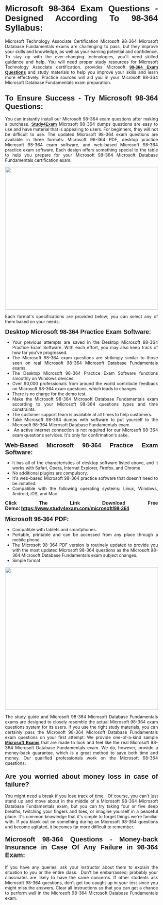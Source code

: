 <h1 style="text-align: justify;"><span style="font-family:Tahoma,Geneva,sans-serif;"><strong>Microsoft 98-364 Exam Questions - Designed According To 98-364 Syllabus:</strong></span></h1>

<p style="text-align: justify;">Microsoft Technology Associate Certification Microsoft 98-364 Microsoft Database Fundamentals exams are challenging to pass, but they improve your skills and knowledge, as well as your earning potential and confidence. To stay up with the ever-changing technologies, you'll need skilled guidance and help. You will need proper study resources for Microsoft Technology Associate certification. provides Microsoft <span style="font-family:Tahoma,Geneva,sans-serif;"><a href="https://www.study4exam.com/microsoft/98-364"><strong>98-364 Exam Questions</strong></a></span> and study materials to help you improve your skills and learn more effectively. Practice sources will aid you in your Microsoft 98-364 Microsoft Database Fundamentals exam preparation.</p>

<h2 style="text-align: justify;"><strong><span style="font-size:24px;"><span style="font-family:Tahoma,Geneva,sans-serif;">To Ensure Success - Try Microsoft 98-364 Questions:</span></span></strong></h2>

<p style="text-align: justify;">You can instantly install our Microsoft 98-364 exam questions after making a purchase. <span style="font-family:Tahoma,Geneva,sans-serif;"><a href="https://www.study4exam.com/"><strong>Study4Exam</strong></a></span> Microsoft 98-364 dumps questions are easy to use and have material that is appealing to users. For beginners, they will not be difficult to use. The updated Microsoft 98-364 exam questions are available in three formats: Microsoft 98-364 PDF, desktop practice Microsoft 98-364 exam software, and web-based Microsoft 98-364 practice exam software. Each design offers something special to the table to help you prepare for your Microsoft 98-364 Microsoft Database Fundamentals certification exam.</p>

<p style="text-align: justify;"><a href="https://www.study4exam.com/microsoft/98-364"><img alt="" src="https://lh3.googleusercontent.com/pw/AM-JKLUFUhNRTSGRbn-e5bU2rTm44yvQNOtZycqGVmZk1IYhIOx7AgPGV0HNuDno6pU6Y87xhOROtcf0ClrFKUPl0tiLb8-bptCMyHA5NSSNYQBa79H7lZPR9dJGh_Uceu2U7gTgc3Sfx2nyqt08AnUFOI4z=w1366-h494-no?authuser=0" style="width: 100%; height: 470px;" /></a></p>

<p style="text-align: justify;">Each format's specifications are provided below; you can select any of them based on your needs.</p>

<p style="text-align: justify;"><span style="font-family:Tahoma,Geneva,sans-serif;"><span style="font-size:20px;"><strong>Desktop Microsoft 98-364 Practice Exam Software:</strong></span></span></p>

<ul>
	<li style="text-align: justify;">Your previous attempts are saved in the Desktop Microsoft 98-364 Practice Exam Software. With each effort, you may also keep track of how far you've progressed.</li>
	<li style="text-align: justify;">The Microsoft 98-364 exam questions are strikingly similar to those seen on real Microsoft 98-364 Microsoft Database Fundamentals exams.</li>
	<li style="text-align: justify;">The Desktop Microsoft 98-364 Practice Exam Software functions smoothly on Windows devices.</li>
	<li style="text-align: justify;">Over 90,000 professionals from around the world contribute feedback on Microsoft 98-364 exam questions, which leads to changes.</li>
	<li style="text-align: justify;">There is no charge for the demo test.</li>
	<li style="text-align: justify;">Make the Microsoft 98-364 Microsoft Database Fundamentals exam according to your Microsoft 98-364 questions types and time constraints. </li>
	<li style="text-align: justify;">The customer support team is available at all times to help customers.</li>
	<li style="text-align: justify;">Take Microsoft 98-364 dumps with software to put yourself to the Microsoft 98-364 Microsoft Database Fundamentals exam.</li>
	<li style="text-align: justify;"> An active internet connection is not required for our Microsoft 98-364 exam questions services. It's only for confirmation's sake.</li>
</ul>

<p style="text-align: justify;"><span style="font-family:Tahoma,Geneva,sans-serif;"><span style="font-size:20px;"><strong>Web-Based Microsoft 98-364 Practice Exam Software:</strong></span></span></p>

<ul>
	<li style="text-align: justify;">It has all of the characteristics of desktop software listed above, and it works with Safari, Opera, Internet Explorer, Firefox, and Chrome.</li>
	<li style="text-align: justify;">No additional plugins are compulsory.</li>
	<li style="text-align: justify;">It's web-based Microsoft 98-364 practice software that doesn't need to be installed.</li>
	<li style="text-align: justify;">Compatible with the following operating systems: Linux, Windows, Android, iOS, and Mac.</li>
</ul>

<p style="text-align: justify;"><strong><span style="font-family:Tahoma,Geneva,sans-serif;"><span style="font-size:16px;">Click The Link Download Free Demo:</span></span> <span style="font-family:Tahoma,Geneva,sans-serif;"><span style="font-size:16px;"><a href="https://www.study4exam.com/microsoft/98-364">https://www.study4exam.com/microsoft/98-364</a></span></span></strong></p>

<p style="text-align: justify;"><span style="font-family:Tahoma,Geneva,sans-serif;"><span style="font-size:20px;"><strong>Microsoft 98-364 PDF:</strong></span></span></p>

<ul>
	<li style="text-align: justify;">Compatible with tablets and smartphones. </li>
	<li style="text-align: justify;">Portable, printable and can be accessed from any place through a mobile phone. </li>
	<li style="text-align: justify;">The Microsoft 98-364 PDF version is routinely updated to provide you with the most updated Microsoft 98-364 questions as the Microsoft 98-364 Microsoft Database Fundamentals exam subject changes.</li>
	<li style="text-align: justify;">Simple format</li>
</ul>

<p><a href="https://www.study4exam.com/microsoft/98-364"><img alt="" src="https://lh3.googleusercontent.com/pw/AM-JKLXCTqM5oPBtkTKGoq5w9fB54SpeWXt6rvoveRBTu-dr0cYRYjxMwxdtPaaAS2m1uL29XePqfF3VqrYnNlU8DAGe9nsu7ynwvEDEo0qikV8f_LRK0IfF11pPe0BlbI8x16_W812JoQFhmIuBq_wgBLdY=w1139-h617-no?authuser=0" style="width: 100%; height: 470px;" /></a></p>

<p style="text-align: justify;">The study guide and Microsoft 98-364 Microsoft Database Fundamentals exams are designed to closely resemble the actual Microsoft 98-364 exam questions system for its users. If you use the right study materials, you can certainly pass the Microsoft 98-364 Microsoft Database Fundamentals exam questions on your first attempt. We provide one-of-a-kind sample <span style="font-family:Tahoma,Geneva,sans-serif;"><a href="https://www.study4exam.com/microsoft-exams"><strong>Microsoft Exams</strong></a></span> that are made to look and feel like the real Microsoft 98-364 Microsoft Database Fundamentals exam. We do, however, provide a money-back guarantee, which is a great method to save both time and money. Our qualified professionals work on the Microsoft 98-364 questions.</p>

<h3 style="text-align: justify;"><span style="font-family:Tahoma,Geneva,sans-serif;"><span style="font-size:22px;"><strong>Are you worried about money loss in case of failure?</strong></span></span></h3>

<p style="text-align: justify;">You might need a break if you lose track of time.  Of course, you can't just stand up and move about in the middle of a Microsoft 98-364 Microsoft Database Fundamentals exam, but you can try taking four or five deep breaths, twitching your fingers and toes, or imagine yourself in a peaceful place. It's common knowledge that it's simple to forget things we're familiar with. If you blank out on something during an Microsoft 98-364 questions and become agitated, it becomes far more difficult to remember.</p>

<h4 style="text-align: justify;"><span style="font-size:22px;"><strong><span style="font-family:Tahoma,Geneva,sans-serif;">Microsoft 98-364 Questions - Money-back Insurance in Case Of Any Failure in 98-364 Exam:</span></strong></span></h4>

<p style="text-align: justify;">If you have any queries, ask your instructor about them to explain the situation to you or the entire class.  Don't be embarrassed; probably your classmates are likely to have the same concerns. If other students ask Microsoft 98-364 questions, don't get too caught up in your test since you might miss the answers. Clear all instructions so that you can get a chance to perform well in the Microsoft 98-364 Microsoft Database Fundamentals exam.</p>
